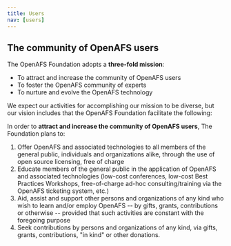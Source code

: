 ```yaml
---
title: Users
nav: [users]
---
```


## The community of OpenAFS users ##

The OpenAFS Foundation adopts a **three-fold mission**:

  * To attract and increase the community of OpenAFS users
  * To foster the OpenAFS community of experts
  * To nurture and evolve the OpenAFS technology

We expect our activities for accomplishing our mission to be diverse, but our vision includes that the OpenAFS Foundation facilitate the following:

In order to **attract and increase the community of OpenAFS users**, The Foundation plans to:

  1) Offer OpenAFS and associated technologies to all members of the general public, individuals and organizations alike, through the use of open source licensing, free of charge
  2) Educate members of the general public in the application of OpenAFS and associated technologies (low-cost conferences, low-cost Best Practices Workshops, free-of-charge ad-hoc consulting/training via the OpenAFS ticketing system, etc.)
  3) Aid, assist and support other persons and organizations of any kind who wish to learn and/or employ OpenAFS -- by gifts, grants, contributions or otherwise -- provided that such activities are constant with the foregoing purpose
  4) Seek contributions by persons and organizations of any kind, via gifts, grants, contributions, "in kind" or other donations.

